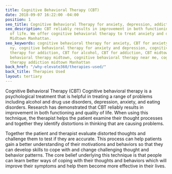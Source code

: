```yaml
---
title: Cognitive Behavioral Therapy (CBT)
date: 2018-09-07 16:22:00 -04:00
position: 1
seo_title: Cognitive Behavioral Therapy for anxiety, depression, addiction NYC
seo_description: CBT reliably results in improvement in both functioning and quality
  of life. We offer cognitive behavioral therapy to treat anxiety and depression in
  Midtown Manhattan.
seo_keywords: cognitive behavioral therapy for anxiety, CBT for anxiety and depression
  ny, cognitive behavioral therapy for anxiety and depression, cognitive behavioral
  therapy for addiction, CBT for alcohol, CBT for addiction, CBT midtown, cognitive
  behavioral therapy midtown, cognitive behavioral therapy near me, cognitive behavioral
  therapy addiction midtown Manhattan
back_href: "/why-elevate360/therapies-used/"
back_title: Therapies Used
layout: tertiary
---
```


Cognitive Behavioral Therapy (CBT) Cognitive behavioral therapy is a psychological treatment that is helpful in treating a range of problems including alcohol and drug use disorders, depression, anxiety, and eating disorders.  Research has demonstrated that CBT reliably results in improvement in both functioning and quality of life.  When using this technique, the therapist helps the patient examine their thought processes and together they identify distortions in thinking that are causing problems.

Together the patient and therapist evaluate distorted thoughts and challenge them to test if they are accurate.  This process can help patients gain a better understanding of their motivations and behaviors so that they can develop skills to cope with and change challenging thought and behavior patterns.  The core belief underlying this technique is that people can learn better ways of coping with their thoughts and behaviors which will improve their symptoms and help them become more effective in their lives.
